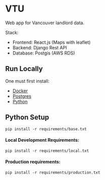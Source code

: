 # VTU

Web app for Vancouver landlord data.

Stack:
* Frontend: React.js (Maps with leaflet)
* Backend: Django Rest API
* Database: Postgis (AWS RDS)
## Run Locally
One must first install:
* [Docker](https://docs.docker.com/get-docker/)
* [Postgres](https://www.postgresql.org/download/)
* [Python](https://www.python.org/downloads/)

## Python Setup
`pip install -r requirements/base.txt`
#### Local Development Requirements:
`pip install -r requirements/local.txt`
#### Production requirements:
`pip install -r requirements/production.txt`